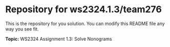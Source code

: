 # Repository for ws2324.1.3/team276
This is the repository for you solution. You can modify this README file any way you see fit.

**Topic:** WS2324 Assignment 1.3: Solve Nonograms



